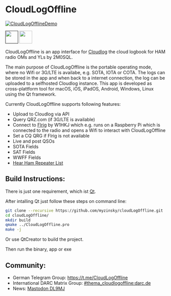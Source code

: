 # CloudLogOffline

[![CloudLogOfflineDemo](http://img.youtube.com/vi/jgX52e1QWU0/0.jpg)](https://youtu.be/jgX52e1QWU0 "CloudLogOffline Demo")

<a href=""><img src="https://www.webappjung.de/images/assets/google2.png" style="height:40px;border-radius:0!important;"  alt=""/></a>&nbsp;<a href="https://apps.apple.com/de/app/cloudlogoffline/id1528219213"><img src="https://www.webappjung.de/images/assets/iOS2.png"  style="height:40px;border-radius:0!important;" alt=""/></a>

CloudLogOffline is an app interface for [Cloudlog](https://github.com/magicbug/Cloudlog) the cloud logbook for HAM radio OMs and YLs by 2M0SQL.

The main purpose of CloudLogOffline is the portable operating mode, where no Wifi or 3G/LTE is availabe, e.g. SOTA, IOTA or COTA. The logs can be stored in the app and when back to a internet connection, the log can be uploaded to a selfhosted Cloudlog instance. This app is developed as cross-plattform tool for macOS, iOS, iPadOS, Android, Windows, Linux using the Qt framework.

Currently CloudLogOffline supports following features:

- Upload to Cloudlog via API 
- Query QRZ.com (if 3G/LTE is available)
- Connect to [Flrig](http://www.w1hkj.com) by W1HKJ which e.g. runs on a Raspberry Pi which is connected to the radio and opens a Wifi to interact with CloudLogOffline
- Set a CQ QRG if Flrig is not available
- Live and post QSOs
- SOTA Fields
- SAT Fields
- WWFF Fields
- [Hear Ham Repeater List](https://hearham.com/repeaters)

## Build Instructions:

There is just one requirement, which ist [Qt](https://www.qt.io/download-open-source).

After intalling Qt just follow these steps on command line:

```bash
git clone --recursive https://github.com/myzinsky/cloudLogOffline.git
cd cloudLogOffline/
mkdir build
qmake ../CloudLogOffline.pro
make -j
```
Or use QtCreator to build the project.

Then run the binary, app or exe

## Community:
- German Telegram Group: https://t.me/CloudLogOffline
- International DARC Matrix Group: [#thema_cloudlogoffline:darc.de](https://matrix.to/#/#thema_cloudlogoffline:darc.de)
- News: <a rel="me" href="https://social.darc.de/@DL9MJ">Mastodon DL9MJ</a>

